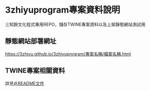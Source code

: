 # 3zhiyuprogram專案資料說明
三知餘文化程式專用REPO，儲存TWINE專案資料以及上架靜態網站測試用

## 靜態網站部署網址
https://3zhiyu.github.io/3zhiyuprogram/專案名稱/檔案名稱.html

## TWINE專案相關資料
詳見此[README文件](https://3zhiyu.github.io/3zhiyuprogram/twine%E5%B0%88%E6%A1%88/)
